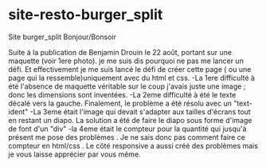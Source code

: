 # site-resto-burger_split
Site burger_split
Bonjour/Bonsoir

Suite à la publication de Benjamin Drouin le 22 août, portant sur une maquette (voir 1ere photo).
je me suis dis pourquoi ne pas me lancer un défi.
Et effectivement je me suis lancé le défi de créer cette page ( ou une page qui la ressemble)uniquement avec du html et css.
-La 1ere difficulté à été l'absence de maquette véritable sur le coup j'avais juste une image ;  donc les dimensions sont inventées.
-La 2eme difficulté à été le texte décalé vers la gauche. Finalement, le problème a été résolu avec un "text-ident" 
-La 3eme était l'image qui devait s'adapter aux tailles d'écrans tout en restant un diapo. La solution a été de faire le diapo sous forme d'image de font d'un "div"
-la 4eme était le compteur pour la quantité qui jusqu'à présent me pose des problèmes . Je ne sais donc pas comment faire ce compteur en html/css .
Le côté responsive a aussi créé des problèmes mais je vous laisse apprécier par vous même.
